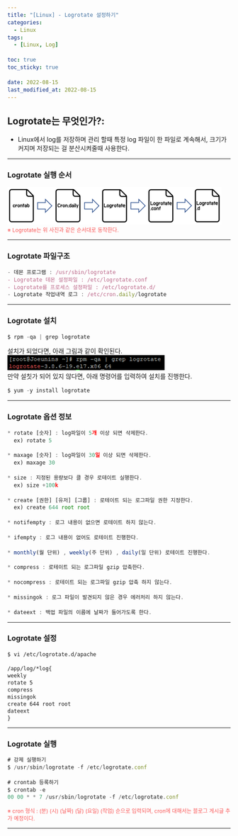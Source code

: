 ```yaml
---
title: "[Linux] - Logrotate 설정하기"
categories:
  - Linux
tags:
  - [Linux, Log]

toc: true
toc_sticky: true

date: 2022-08-15
last_modified_at: 2022-08-15
---
```


## Logrotate는 무엇인가?:
- Linux에서 log를 저장하며 관리 할때 특정 log 파일이 한 파일로 계속해서, 크기가 커지며 저장되는 걸 분산시켜줄때 사용한다.

* * *

### Logrotate 실행 순서
[![텍스트](/assets/images/Linux/Logrotate%20%EC%8B%A4%ED%96%89%EC%88%9C%EC%84%9C.PNG)](/assets/images/Linux/Logrotate%20%EC%8B%A4%ED%96%89%EC%88%9C%EC%84%9C.PNG)<br>
<span style="color:#FA5858; font-size:12px">※ Logrotate는 위 사진과 같은 순서대로 동작한다.</span>

* * *

### Logrotate 파일구조
```javascript
- 데몬 프로그램 : /usr/sbin/logrotate 
- Logrotate 데몬 설정파일 : /etc/logrotate.conf
- Logrotate를 프로세스 설정파일 : /etc/logrotate.d/
- Logrotate 작업내역 로그 : /etc/cron.daily/logrotate
```

* * *

### Logrotate 설치
```javascript
$ rpm -qa | grep logrotate
```
설치가 되었다면, 아래 그림과 같이 확인된다.<br>
[![텍스트](/assets/images/Linux/Logrotate%20%EC%84%A4%EC%B9%98%ED%99%95%EC%9D%B8.PNG)](/assets/images/Linux/Logrotate%20%EC%84%A4%EC%B9%98%ED%99%95%EC%9D%B8.PNG)<br>
만약 설칫가 되어 있지 않다면, 아래 명령어를 입력하여 설치를 진행한다.
```javascript
$ yum -y install logrotate
```

* * *

### Logrotate 옵션 정보
```javascript
* rotate [숫자] : log파일이 5개 이상 되면 삭제한다.
  ex) rotate 5

* maxage [숫자] : log파일이 30일 이상 되면 삭제한다. 
  ex) maxage 30

* size : 지정된 용량보다 클 경우 로테이트 실행한다. 
  ex) size +100k

* create [권한] [유저] [그룹] : 로테이트 되는 로그파일 권한 지정한다. 
  ex) create 644 root root

* notifempty : 로그 내용이 없으면 로테이트 하지 않는다. 

* ifempty : 로그 내용이 없어도 로테이트 진행한다.

* monthly(월 단위) , weekly(주 단위) , daily(일 단위) 로테이트 진행한다.

* compress : 로테이트 되는 로그파일 gzip 압축한다.

* nocompress : 로테이트 되는 로그파일 gzip 압축 하지 않는다.

* missingok : 로그 파일이 발견되지 않은 경우 에러처리 하지 않는다.

* dateext : 백업 파일의 이름에 날짜가 들어가도록 한다.
```

* * *

### Logrotate 설정
```
$ vi /etc/logrotate.d/apache

/app/log/*log{
weekly
rotate 5
compress
missingok
create 644 root root
dateext
}
```

* * *

### Logrotate 실행
```javascript
# 강제 실행하기
$ /usr/sbin/logrotate -f /etc/logrotate.conf

# crontab 등록하기
$ crontab -e
00 00 * * 7 /usr/sbin/logrotate -f /etc/logrotate.conf
```

<span style="color:#FA5858; font-size:12px">※ cron 형식 : (분) (시) (날짜) (달) (요일) (작업) 순으로 입력되며, cron에 대해서는 블로그 게시글 추가 예정이다.</span>

* * *
